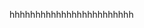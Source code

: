 <!DOCTYPE html>
<html lang="en">
<head>
  <meta charset="UTF-8">
  <meta name="viewport" content="width=device-width, initial-scale=1.0">
  <title>hhh</title>
  <link rel="stylesheet" href="styles.css">
</head>
<body>
  <div class="slide-container">
    <p class="slide-text">hhhhhhhhhhhhhhhhhhhhhhhh</p>
  </div>
</body>
</html>
